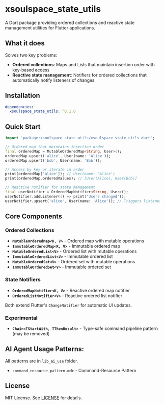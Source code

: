 # xsoulspace_state_utils

A Dart package providing ordered collections and reactive state management utilities for Flutter applications.

## What it does

Solves two key problems:

- **Ordered collections**: Maps and Lists that maintain insertion order with key-based access
- **Reactive state management**: Notifiers for ordered collections that automatically notify listeners of changes

## Installation

```yaml
dependencies:
  xsoulspace_state_utils: ^0.1.0
```

## Quick Start

```dart
import 'package:xsoulspace_state_utils/xsoulspace_state_utils.dart';

// Ordered map that maintains insertion order
final orderedMap = MutableOrderedMap<String, User>();
orderedMap.upsert('alice', User(name: 'Alice'));
orderedMap.upsert('bob', User(name: 'Bob'));

// Access by key or iterate in order
print(orderedMap['alice']); // User(name: 'Alice')
print(orderedMap.orderedValues); // [User(Alice), User(Bob)]

// Reactive notifier for state management
final userNotifier = OrderedMapNotifier<String, User>();
userNotifier.addListener(() => print('Users changed'));
userNotifier.upsert('alice', User(name: 'Alice')); // Triggers listener
```

## Core Components

### Ordered Collections

- **`MutableOrderedMap<K, V>`** - Ordered map with mutable operations
- **`ImmutableOrderedMap<K, V>`** - Immutable ordered map
- **`MutableOrderedList<V>`** - Ordered list with mutable operations
- **`ImmutableOrderedList<V>`** - Immutable ordered list
- **`MutableOrderedSet<V>`** - Ordered set with mutable operations
- **`ImmutableOrderedSet<V>`** - Immutable ordered set

### State Notifiers

- **`OrderedMapNotifier<K, V>`** - Reactive ordered map notifier
- **`OrderedListNotifier<V>`** - Reactive ordered list notifier

Both extend Flutter's `ChangeNotifier` for automatic UI updates.

### Experimental

- **`Chain<TStartWith, TThenResult>`** - Type-safe command pipeline pattern (may be removed)

## AI Agent Usage Patterns:

All patterns are in `lib_ai_use` folder.

- `command_resource_pattern.mdc` - Command-Resource Pattern

## License

MIT License. See [LICENSE](LICENSE) for details.
